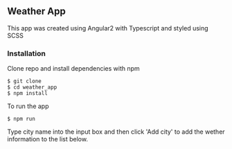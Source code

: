 ## Weather App

This app was created using Angular2 with Typescript and styled using SCSS

### Installation

Clone repo and install dependencies with npm

```
$ git clone 
$ cd weather_app
$ npm install
```
To run the app

```
$ npm run

```

Type city name into the input box and then click 'Add city' to add the wether information to the list below.
